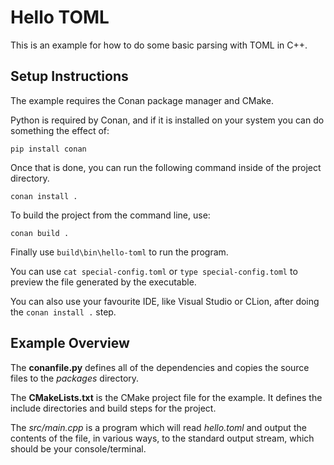 # Hello TOML

This is an example for how to do some basic parsing with TOML in C++.

## Setup Instructions
The example requires the Conan package manager and CMake.

Python is required by Conan, and if it is installed on your system you can do something the effect of:

``pip install conan``

Once that is done, you can run the following command inside of the project directory.

``conan install .``

To build the project from the command line, use:

``conan build .``

Finally use ``build\bin\hello-toml`` to run the program.

You can use ``cat special-config.toml`` or ``type special-config.toml`` to preview the file generated by the executable.

You can also use your favourite IDE, like Visual Studio or CLion, after doing the ``conan install .`` step.


## Example Overview
The **conanfile.py** defines all of the dependencies and copies the source files to the _packages_ directory.

The **CMakeLists.txt** is the CMake project file for the example. It defines the include directories and build steps for the project.

The _src/main.cpp_ is a program which will read _hello.toml_ and output the contents of the file, in various ways, to the standard output stream, which should be your console/terminal.

